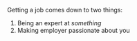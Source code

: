 <!SLIDE smbullets small>
Getting a job comes down to two things:

1. Being an expert at _something_
1. Making employer passionate about you